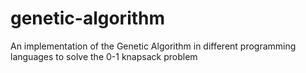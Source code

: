 # genetic-algorithm
An implementation of the Genetic Algorithm in different programming languages to solve the 0-1 knapsack problem
